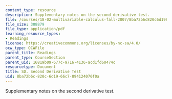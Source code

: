 ```yaml
---
content_type: resource
description: Supplementary notes on the second derivative test.
file: /courses/18-02-multivariable-calculus-fall-2007/8ba72b6c820c6d1966c7894124070f0a_2nd_derivative.pdf
file_size: 308879
file_type: application/pdf
learning_resource_types:
- Readings
license: https://creativecommons.org/licenses/by-nc-sa/4.0/
ocw_type: OCWFile
parent_title: Readings
parent_type: CourseSection
parent_uid: 16819b09-677c-9716-4136-acd1fd60474c
resourcetype: Document
title: SD. Second Derivative Test
uid: 8ba72b6c-820c-6d19-66c7-894124070f0a
---
```

Supplementary notes on the second derivative test.